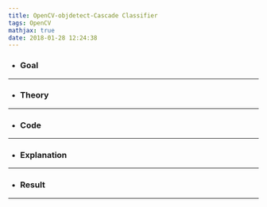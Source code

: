 ```yaml
---
title: OpenCV-objdetect-Cascade Classifier
tags: OpenCV
mathjax: true
date: 2018-01-28 12:24:38
---
```

- ### Goal

---
- ### Theory

---
- ### Code

---
- ### Explanation

---
- ### Result

---
